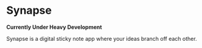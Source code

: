 # Synapse

**Currently Under Heavy Development**

Synapse is a digital sticky note app where your ideas branch off each other.
